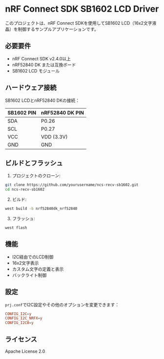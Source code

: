 # nRF Connect SDK SB1602 LCD Driver

このプロジェクトは、nRF Connect SDKを使用してSB1602 LCD（16x2文字液晶）を制御するサンプルアプリケーションです。

## 必要要件

- nRF Connect SDK v2.4.0以上
- nRF52840 DK または互換ボード
- SB1602 LCD モジュール

## ハードウェア接続

SB1602 LCDとnRF52840 DKの接続：

| SB1602 PIN | nRF52840 DK PIN |
|------------|-----------------|
| SDA        | P0.26          |
| SCL        | P0.27          |
| VCC        | VDD (3.3V)     |
| GND        | GND            |

## ビルドとフラッシュ

1. プロジェクトのクローン:
```bash
git clone https://github.com/yourusername/ncs-recv-sb1602.git
cd ncs-recv-sb1602
```

2. ビルド:
```bash
west build -b nrf52840dk_nrf52840
```

3. フラッシュ:
```bash
west flash
```

## 機能

- I2C経由でのLCD制御
- 16x2文字表示
- カスタム文字の定義と表示
- バックライト制御

## 設定

`prj.conf`でI2C設定やその他のオプションを変更できます：

```conf
CONFIG_I2C=y
CONFIG_I2C_NRFX=y
CONFIG_I2C0=y
```

## ライセンス

Apache License 2.0

